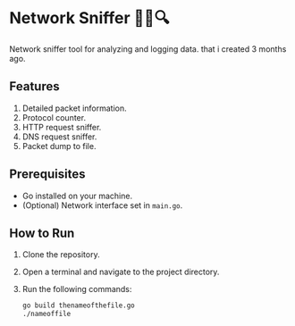 # Network Sniffer 🕵️‍♂️🔍

Network sniffer tool for analyzing and logging data. that i created 3 months ago.

## Features

1. Detailed packet information.
2. Protocol counter.
3. HTTP request sniffer.
4. DNS request sniffer.
5. Packet dump to file.

## Prerequisites

- Go installed on your machine.
- (Optional) Network interface set in `main.go`.

## How to Run

1. Clone the repository.
2. Open a terminal and navigate to the project directory.
3. Run the following commands:

   ```bash
   go build thenameofthefile.go
   ./nameoffile
